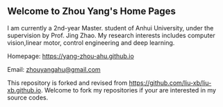 ## Welcome to Zhou Yang's Home Pages

I am currently a 2nd-year Master. student of Anhui University, under the supervision by Prof. Jing Zhao. My research interests includes computer vision,linear motor, control engineering and deep learning.

Homepage: https://yang-zhou-ahu.github.io

Email: zhouyangahu@gmail.com

This repository is forked and revised from https://github.com/liu-xb/liu-xb.github.io. 
Welcome to fork my repositories if your are interested in my source codes.
